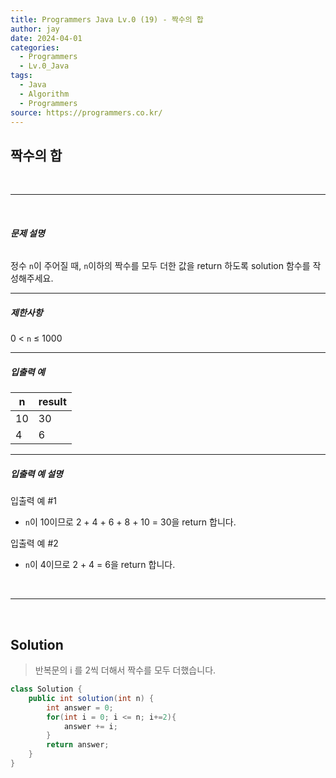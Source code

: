 ```yaml
---
title: Programmers Java Lv.0 (19) - 짝수의 합
author: jay
date: 2024-04-01
categories:
  - Programmers
  - Lv.0_Java
tags:
  - Java
  - Algorithm
  - Programmers
source: https://programmers.co.kr/
---
```

## **짝수의 합**

<br />

---

<br/>

###### **문제 설명**

정수 `n`이 주어질 때, `n`이하의 짝수를 모두 더한 값을 return 하도록 solution 함수를 작성해주세요.

---

##### **제한사항**

0 < `n` ≤ 1000

---

##### **입출력 예**

|n|result|
|---|---|
|10|30|
|4|6|

---

##### **입출력 예 설명**

입출력 예 #1

- `n`이 10이므로 2 + 4 + 6 + 8 + 10 = 30을 return 합니다.

입출력 예 #2

- `n`이 4이므로 2 + 4 = 6을 return 합니다.


<br />

---

<br/>

## **Solution**

> 반복문의 i 를 2씩 더해서 짝수를 모두 더했습니다.

```java
class Solution {
    public int solution(int n) {
        int answer = 0;
        for(int i = 0; i <= n; i+=2){
            answer += i;
        }
        return answer;
    }
}
```